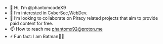 - 👋 Hi, I’m @phantomcodeX9
- 👀 I’m interested in CyberSec,WebDev.
- 💞️ I’m looking to collaborate on Piracy related projects that aim to provide paid content for free.
- 📫 How to reach me phantomx92@proton.me
- ⚡ Fun fact: I am Batman🦇🦇

<!---
phantomcodeX9/phantomcodeX9 is a ✨ special ✨ repository because its `README.md` (this file) appears on your GitHub profile.
You can click the Preview link to take a look at your changes.
--->
